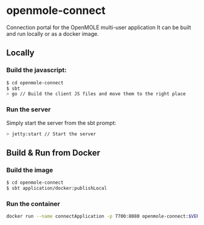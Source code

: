 # openmole-connect

Connection portal for the OpenMOLE multi-user application
It can be built and run locally or as a docker image.
  
## Locally
### Build the javascript:
```sh
$ cd openmole-connect
$ sbt
> go // Build the client JS files and move them to the right place
```
### Run the server
Simply start the server from the sbt prompt:
```sh
> jetty:start // Start the server
```

## Build & Run from Docker
### Build the image
```sh
$ cd openmole-connect
$ sbt application/docker:publishLocal
```

### Run the container
```sh 
docker run --name connectApplication -p 7700:8080 openmole-connect:$VERSION
```
